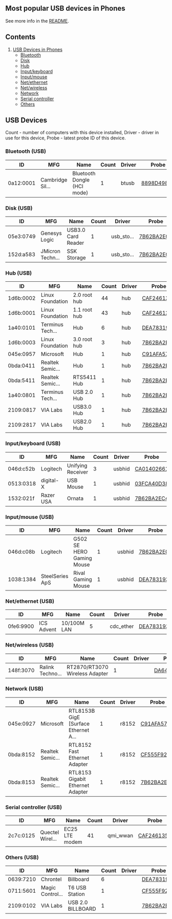Most popular USB devices in Phones
----------------------------------

See more info in the [README](https://github.com/linuxhw/LsUSB).

Contents
--------

1. [ USB Devices in Phones ](#usb-devices)
   * [ Bluetooth ](#bluetooth-usb)
   * [ Disk ](#disk-usb)
   * [ Hub ](#hub-usb)
   * [ Input/keyboard ](#inputkeyboard-usb)
   * [ Input/mouse ](#inputmouse-usb)
   * [ Net/ethernet ](#netethernet-usb)
   * [ Net/wireless ](#netwireless-usb)
   * [ Network ](#network-usb)
   * [ Serial controller ](#serial-controller-usb)
   * [ Others ](#others-usb)

USB Devices
-----------

Count  - number of computers with this device installed,
Driver - driver in use for this device,
Probe  - latest probe ID of this device.

### Bluetooth (USB)

| ID        | MFG              | Name                                 | Count | Driver     | Probe |
|-----------|------------------|--------------------------------------|-------|------------|-------|
| 0a12:0001 | Cambridge Sil... | Bluetooth Dongle (HCI mode)          | 1     | btusb      | [8898D4987B](<Phone/Pine Microsystems/Pine64/Pine64 PinePhone/C9B315D66825/DEBIAN-TESTING/5.15-SUNXI64/AARCH64/8898D4987B>) |

### Disk (USB)

| ID        | MFG              | Name                                 | Count | Driver     | Probe |
|-----------|------------------|--------------------------------------|-------|------------|-------|
| 05e3:0749 | Genesys Logic    | USB3.0 Card Reader                   | 1     | usb_sto... | [7B62BA2EC4](<Phone/Pine Microsystems/Pine64/Pine64 PinePhonePro/A64FD2CEC037/MANJARO-ARM/5.18.9-1-MANJARO-ARM/AARCH64/7B62BA2EC4>) |
| 152d:a583 | JMicron Techn... | SSK Storage                          | 1     | usb_sto... | [7B62BA2EC4](<Phone/Pine Microsystems/Pine64/Pine64 PinePhonePro/A64FD2CEC037/MANJARO-ARM/5.18.9-1-MANJARO-ARM/AARCH64/7B62BA2EC4>) |

### Hub (USB)

| ID        | MFG              | Name                                 | Count | Driver     | Probe |
|-----------|------------------|--------------------------------------|-------|------------|-------|
| 1d6b:0002 | Linux Foundation | 2.0 root hub                         | 44    | hub        | [CAF2461355](<Phone/Pine Microsystems/Pine64/Pine64 PinePhone/DAEEF03B07D0/DEBIAN-11/5.16.2/AARCH64/CAF2461355>) |
| 1d6b:0001 | Linux Foundation | 1.1 root hub                         | 43    | hub        | [CAF2461355](<Phone/Pine Microsystems/Pine64/Pine64 PinePhone/DAEEF03B07D0/DEBIAN-11/5.16.2/AARCH64/CAF2461355>) |
| 1a40:0101 | Terminus Tech... | Hub                                  | 6     | hub        | [DEA7831935](<Phone/Pine Microsystems/Pine64/Pine64 PinePhone/3759E222FB2B/MANJARO-ARM/6.1.7-1-MANJARO-ARM/AARCH64/DEA7831935>) |
| 1d6b:0003 | Linux Foundation | 3.0 root hub                         | 3     | hub        | [7B62BA2EC4](<Phone/Pine Microsystems/Pine64/Pine64 PinePhonePro/A64FD2CEC037/MANJARO-ARM/5.18.9-1-MANJARO-ARM/AARCH64/7B62BA2EC4>) |
| 045e:0957 | Microsoft        | Hub                                  | 1     | hub        | [C91AFA5798](<Phone/Pine Microsystems/Pine64/Pine64 PinePhone/FCF54BC841DD/DEBIAN-TESTING/5.10-SUNXI64/AARCH64/C91AFA5798>) |
| 0bda:0411 | Realtek Semic... | Hub                                  | 1     | hub        | [7B62BA2EC4](<Phone/Pine Microsystems/Pine64/Pine64 PinePhonePro/A64FD2CEC037/MANJARO-ARM/5.18.9-1-MANJARO-ARM/AARCH64/7B62BA2EC4>) |
| 0bda:5411 | Realtek Semic... | RTS5411 Hub                          | 1     | hub        | [7B62BA2EC4](<Phone/Pine Microsystems/Pine64/Pine64 PinePhonePro/A64FD2CEC037/MANJARO-ARM/5.18.9-1-MANJARO-ARM/AARCH64/7B62BA2EC4>) |
| 1a40:0801 | Terminus Tech... | USB 2.0 Hub                          | 1     | hub        | [7B62BA2EC4](<Phone/Pine Microsystems/Pine64/Pine64 PinePhonePro/A64FD2CEC037/MANJARO-ARM/5.18.9-1-MANJARO-ARM/AARCH64/7B62BA2EC4>) |
| 2109:0817 | VIA Labs         | USB3.0 Hub                           | 1     | hub        | [7B62BA2EC4](<Phone/Pine Microsystems/Pine64/Pine64 PinePhonePro/A64FD2CEC037/MANJARO-ARM/5.18.9-1-MANJARO-ARM/AARCH64/7B62BA2EC4>) |
| 2109:2817 | VIA Labs         | USB2.0 Hub                           | 1     | hub        | [7B62BA2EC4](<Phone/Pine Microsystems/Pine64/Pine64 PinePhonePro/A64FD2CEC037/MANJARO-ARM/5.18.9-1-MANJARO-ARM/AARCH64/7B62BA2EC4>) |

### Input/keyboard (USB)

| ID        | MFG              | Name                                 | Count | Driver     | Probe |
|-----------|------------------|--------------------------------------|-------|------------|-------|
| 046d:c52b | Logitech         | Unifying Receiver                    | 3     | usbhid     | [CA01402661](<Phone/Pine Microsystems/Pine64/Pine64 PinePhone/B196BD90DC7A/MANJARO-ARM/5.12.11-1-MANJARO-ARM/AARCH64/CA01402661>) |
| 0513:0318 | digital-X        | USB Mouse                            | 1     | usbhid     | [03FCA40D38](<Phone/Pine Microsystems/Pine64/Pine64 PinePhonePro/F1CED3FE9904/MANJARO-ARM/5.18.9-1-MANJARO-ARM/AARCH64/03FCA40D38>) |
| 1532:021f | Razer USA        | Ornata                               | 1     | usbhid     | [7B62BA2EC4](<Phone/Pine Microsystems/Pine64/Pine64 PinePhonePro/A64FD2CEC037/MANJARO-ARM/5.18.9-1-MANJARO-ARM/AARCH64/7B62BA2EC4>) |

### Input/mouse (USB)

| ID        | MFG              | Name                                 | Count | Driver     | Probe |
|-----------|------------------|--------------------------------------|-------|------------|-------|
| 046d:c08b | Logitech         | G502 SE HERO Gaming Mouse            | 1     | usbhid     | [7B62BA2EC4](<Phone/Pine Microsystems/Pine64/Pine64 PinePhonePro/A64FD2CEC037/MANJARO-ARM/5.18.9-1-MANJARO-ARM/AARCH64/7B62BA2EC4>) |
| 1038:1384 | SteelSeries ApS  | Rival Gaming Mouse                   | 1     | usbhid     | [DEA7831935](<Phone/Pine Microsystems/Pine64/Pine64 PinePhone/3759E222FB2B/MANJARO-ARM/6.1.7-1-MANJARO-ARM/AARCH64/DEA7831935>) |

### Net/ethernet (USB)

| ID        | MFG              | Name                                 | Count | Driver     | Probe |
|-----------|------------------|--------------------------------------|-------|------------|-------|
| 0fe6:9900 | ICS Advent       | 10/100M LAN                          | 5     | cdc_ether  | [DEA7831935](<Phone/Pine Microsystems/Pine64/Pine64 PinePhone/3759E222FB2B/MANJARO-ARM/6.1.7-1-MANJARO-ARM/AARCH64/DEA7831935>) |

### Net/wireless (USB)

| ID        | MFG              | Name                                 | Count | Driver     | Probe |
|-----------|------------------|--------------------------------------|-------|------------|-------|
| 148f:3070 | Ralink Techno... | RT2870/RT3070 Wireless Adapter       | 1     |            | [DA645FE697](<Phone/Others/Others/Others/3CA66A9DFA16/ANDROID/4.9.227-PERF+/AARCH64/DA645FE697>) |

### Network (USB)

| ID        | MFG              | Name                                 | Count | Driver     | Probe |
|-----------|------------------|--------------------------------------|-------|------------|-------|
| 045e:0927 | Microsoft        | RTL8153B GigE [Surface Ethernet A... | 1     | r8152      | [C91AFA5798](<Phone/Pine Microsystems/Pine64/Pine64 PinePhone/FCF54BC841DD/DEBIAN-TESTING/5.10-SUNXI64/AARCH64/C91AFA5798>) |
| 0bda:8152 | Realtek Semic... | RTL8152 Fast Ethernet Adapter        | 1     | r8152      | [CF555F92BC](<Phone/Pine Microsystems/Pine64/Pine64 PinePhone/43C7AC0A3F65/MANJARO-ARM/5.11.17-1-MANJARO-ARM/AARCH64/CF555F92BC>) |
| 0bda:8153 | Realtek Semic... | RTL8153 Gigabit Ethernet Adapter     | 1     | r8152      | [7B62BA2EC4](<Phone/Pine Microsystems/Pine64/Pine64 PinePhonePro/A64FD2CEC037/MANJARO-ARM/5.18.9-1-MANJARO-ARM/AARCH64/7B62BA2EC4>) |

### Serial controller (USB)

| ID        | MFG              | Name                                 | Count | Driver     | Probe |
|-----------|------------------|--------------------------------------|-------|------------|-------|
| 2c7c:0125 | Quectel Wirel... | EC25 LTE modem                       | 41    | qmi_wwan   | [CAF2461355](<Phone/Pine Microsystems/Pine64/Pine64 PinePhone/DAEEF03B07D0/DEBIAN-11/5.16.2/AARCH64/CAF2461355>) |

### Others (USB)

| ID        | MFG              | Name                                 | Count | Driver     | Probe |
|-----------|------------------|--------------------------------------|-------|------------|-------|
| 0639:7210 | Chrontel         | Billboard                            | 6     |            | [DEA7831935](<Phone/Pine Microsystems/Pine64/Pine64 PinePhone/3759E222FB2B/MANJARO-ARM/6.1.7-1-MANJARO-ARM/AARCH64/DEA7831935>) |
| 0711:5601 | Magic Control... | T6 USB Station                       | 1     |            | [CF555F92BC](<Phone/Pine Microsystems/Pine64/Pine64 PinePhone/43C7AC0A3F65/MANJARO-ARM/5.11.17-1-MANJARO-ARM/AARCH64/CF555F92BC>) |
| 2109:0102 | VIA Labs         | USB 2.0 BILLBOARD                    | 1     |            | [7B62BA2EC4](<Phone/Pine Microsystems/Pine64/Pine64 PinePhonePro/A64FD2CEC037/MANJARO-ARM/5.18.9-1-MANJARO-ARM/AARCH64/7B62BA2EC4>) |

